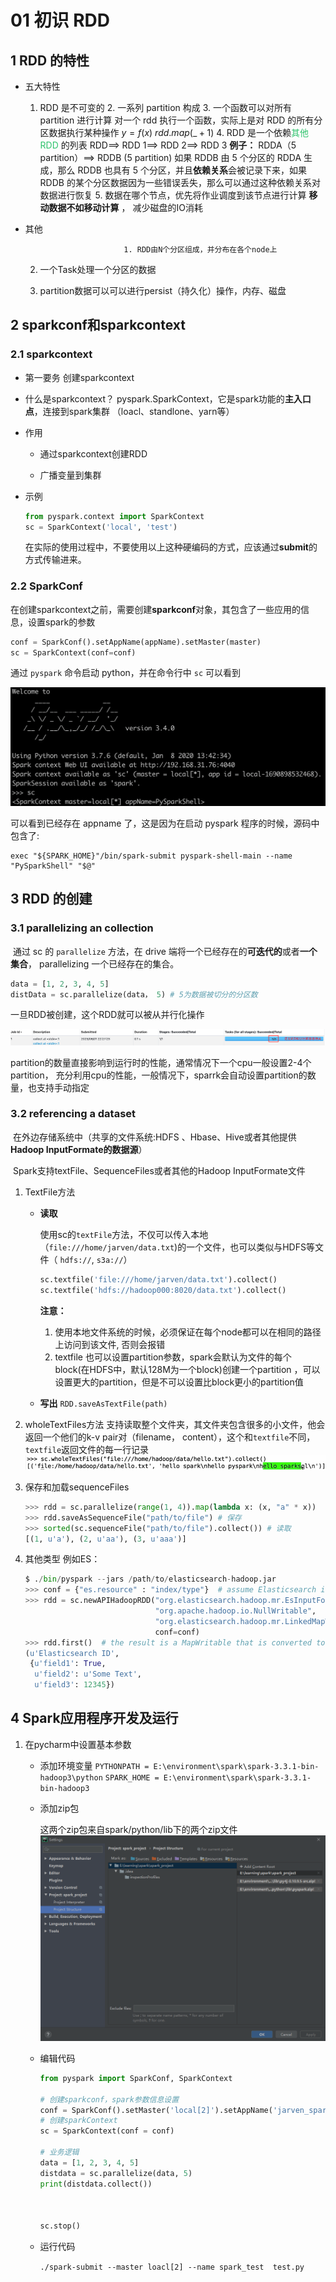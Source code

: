 # 01    初识 RDD

## 1	RDD 的特性

- 五大特性
    1. RDD 是不可变的
      2. 一系列 partition 构成
      3. 一个函数可以对所有 partition 进行计算
         对一个 rdd 执行一个函数，实际上是对 RDD 的所有分区数据执行某种操作
         $y=f(x)$
         $rdd.map(\_+1)$
      4. RDD 是一个依赖<font color="#2DC26B">其他 RDD </font>的列表
         RDD\==> RDD 1\==> RDD 2\==> RDD 3 
         **例子：**
               RDDA（5 partition）\==> RDDB (5 partition)
               如果 RDDB 由 5 个分区的 RDDA 生成，那么 RDDB 也具有 5 个分区，并且**依赖关系**会被记录下来，如果 RDDB 的某个分区数据因为一些错误丢失，那么可以通过这种依赖关系对数据进行恢复
      5. 数据在哪个节点，优先将作业调度到该节点进行计算
         **移动数据不如移动计算** ， 减少磁盘的IO消耗

- 其他

     						1. RDD由N个分区组成，并分布在各个node上

     2. 一个Task处理一个分区的数据

     2. partition数据可以可以进行persist（持久化）操作，内存、磁盘

## 2	sparkconf和sparkcontext

### 2.1	sparkcontext

- 第一要务
  创建sparkcontext

- 什么是sparkcontext？
  pyspark.SparkContext，它是spark功能的**主入口点**，连接到spark集群 （loacl、standlone、yarn等）

- 作用
  - 通过sparkcontext创建RDD

  - 广播变量到集群

- 示例
  ```python
  from pyspark.context import SparkContext
  sc = SparkContext('local', 'test')
  ```

  在实际的使用过程中，不要使用以上这种硬编码的方式，应该通过**submit**的方式传输进来。

### 2.2	SparkConf

 在创建sparkcontext之前，需要创建**sparkconf**对象，其包含了一些应用的信息，设置spark的参数  

```python
conf = SparkConf().setAppName(appName).setMaster(master)
sc = SparkContext(conf=conf)
```

通过 `pyspark` 命令启动 python，并在命令行中 `sc` 可以看到

![image-20230801221025732](image/image-20230801221025732.png)

可以看到已经存在 appname 了，这是因为在启动 pyspark 程序的时候，源码中包含了:

```shell
exec "${SPARK_HOME}"/bin/spark-submit pyspark-shell-main --name "PySparkShell" "$@"
```



## 3	RDD 的创建

### 3.1	parallelizing an collection

​	通过 sc 的 `parallelize` 方法，在 drive 端将一个已经存在的**可迭代的**或者**一个集合**， parallelizing 一个已经存在的集合。

```python
data = [1, 2, 3, 4, 5]
distData = sc.parallelize(data， 5) # 5为数据被切分的分区数
```

一旦RDD被创建，这个RDD就可以被从并行化操作

![image-20230801222903614](image/image-20230801222903614.png)

partition的数量直接影响到运行时的性能，通常情况下一个cpu一般设置2-4个partition， 充分利用cpu的性能，一般情况下，sparrk会自动设置partition的数量，也支持手动指定

### 3.2	referencing a dataset 

​	在外边存储系统中（共享的文件系统:HDFS 、Hbase、Hive或者其他提供**Hadoop InputFormate的数据源**）

​	Spark支持textFile、SequenceFiles或者其他的Hadoop InputFormate文件

1. TextFile方法

   - **读取**

     使用sc的`textFile`方法，不仅可以传入本地（`file:///home/jarven/data.txt`)的一个文件，也可以类似与HDFS等文件（ `hdfs://`, `s3a://`）

     ```python
     sc.textfile('file:///home/jarven/data.txt').collect()
     sc.textfile('hdfs://hadoop000:8020/data.txt').collect()
     ```

     **注意：**

     1. 使用本地文件系统的时候，必须保证在每个node都可以在相同的路径上访问到该文件, 否则会报错
     2. textfile 也可以设置partition参数，spark会默认为文件的每个block(在HDFS中，默认128M为一个block)创建一个partition ，可以设置更大的partition，但是不可以设置比block更小的partition值

   - **写出**
     `RDD.saveAsTextFile(path)`

   

2. wholeTextFiles方法
   支持读取整个文件夹，其文件夹包含很多的小文件，他会返回一个他们的k-v pair对（filename， content），这个和`textfile`不同，`textfile`返回文件的每一行记录
   ![image-20230801231206499](image/image-20230801231206499.png)



3. 保存和加载sequenceFiles
   ```python
   >>> rdd = sc.parallelize(range(1, 4)).map(lambda x: (x, "a" * x))
   >>> rdd.saveAsSequenceFile("path/to/file") # 保存
   >>> sorted(sc.sequenceFile("path/to/file").collect()) # 读取
   [(1, u'a'), (2, u'aa'), (3, u'aaa')]
   ```

    

4. 其他类型
   例如ES：

   ```python
   $ ./bin/pyspark --jars /path/to/elasticsearch-hadoop.jar
   >>> conf = {"es.resource" : "index/type"}  # assume Elasticsearch is running on localhost defaults
   >>> rdd = sc.newAPIHadoopRDD("org.elasticsearch.hadoop.mr.EsInputFormat",
                                "org.apache.hadoop.io.NullWritable",
                                "org.elasticsearch.hadoop.mr.LinkedMapWritable",
                                conf=conf)
   >>> rdd.first()  # the result is a MapWritable that is converted to a Python dict
   (u'Elasticsearch ID',
    {u'field1': True,
     u'field2': u'Some Text',
     u'field3': 12345})
   ```

   

   

## 4	Spark应用程序开发及运行

1. 在pycharm中设置基本参数

   - 添加环境变量
     `PYTHONPATH = E:\environment\spark\spark-3.3.1-bin-hadoop3\python`
     `SPARK_HOME = E:\environment\spark\spark-3.3.1-bin-hadoop3`

   - 添加zip包

     这两个zip包来自spark/python/lib下的两个zip文件
     ![image-20230801234511822](image/image-20230801234511822.png)

   - 编辑代码
     ```python
     from pyspark import SparkConf, SparkContext
     
     # 创建sparkconf，spark参数信息设置
     conf = SparkConf().setMaster('local[2]').setAppName('jarven_spark')
     # 创建sparkContext
     sc = SparkContext(conf = conf)
     
     # 业务逻辑
     data = [1, 2, 3, 4, 5]
     distdata = sc.parallelize(data, 5)
     print(distdata.collect())
     
     
     
     sc.stop()
     ```

   - 运行代码

     `./spark-submit --master loacl[2] --name spark_test  test.py`
